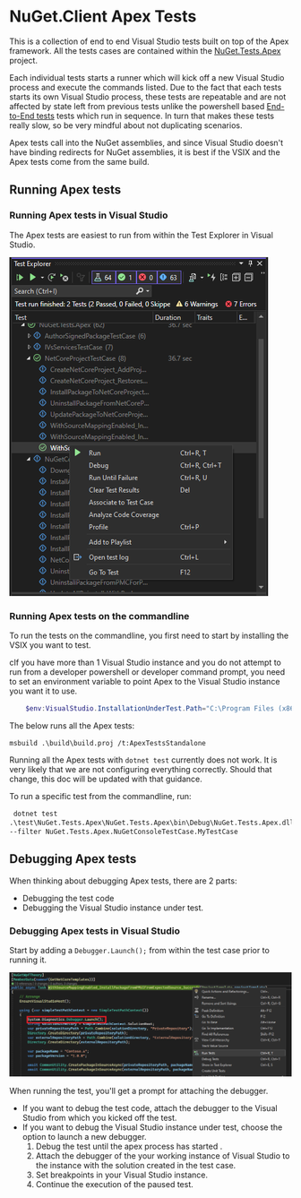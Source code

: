 # NuGet.Client Apex Tests

This is a collection of end to end Visual Studio tests built on top of the Apex framework.
All the tests cases are contained within the [NuGet.Tests.Apex](../NuGet.Tests.Apex/NuGet.Tests.Apex.csproj) project. 

Each individual tests starts a runner which will kick off a new Visual Studio process and execute the commands listed.
Due to the fact that each tests starts its own Visual Studio process, these tests are repeatable and are not affected by state left from previous tests unlike the powershell based [End-to-End tests](../../scripts/e2etests/README.md) tests which run in sequence.
In turn that makes these tests really slow, so be very mindful about not duplicating scenarios.

Apex tests call into the NuGet assemblies, and since Visual Studio doesn't have binding redirects for NuGet assemblies, it is best if the VSIX and the Apex tests come from the same build.

## Running Apex tests

### Running Apex tests in Visual Studio

The Apex tests are easiest to run from within the Test Explorer in Visual Studio.

![Running Apex tests](./running-apex-test.png)

### Running Apex tests on the commandline

To run the tests on the commandline, you first need to start by installing the VSIX you want to test.

cIf you have more than 1 Visual Studio instance and you do not attempt to run from a developer powershell or developer command prompt, you need to set an environment variable to point Apex to the Visual Studio instance you want it to use.

```powershell
    $env:VisualStudio.InstallationUnderTest.Path="C:\Program Files (x86)\Microsoft Visual Studio\2022\Preview"
```

The below runs all the Apex tests:

```cli
msbuild .\build\build.proj /t:ApexTestsStandalone
```

Running all the Apex tests with `dotnet test` currently does not work.
It is very likely that we are not configuring everything correctly. Should that change, this doc will be updated with that guidance.

To run a specific test from the commandline, run:

```cli
 dotnet test .\test\NuGet.Tests.Apex\NuGet.Tests.Apex\bin\Debug\NuGet.Tests.Apex.dll --filter NuGet.Tests.Apex.NuGetConsoleTestCase.MyTestCase
 ```

## Debugging Apex tests

When thinking about debugging Apex tests, there are 2 parts:

- Debugging the test code
- Debugging the Visual Studio instance under test.

### Debugging Apex tests in Visual Studio

Start by adding a `Debugger.Launch();` from within the test case prior to running it.

![Debugging Apex tests](./debugging-apex-test.png)

When running the test, you'll get a prompt for attaching the debugger.

- If you want to debug the test code, attach the debugger to the Visual Studio from which you kicked off the test.
- If you want to debug the Visual Studio instance under test, choose the option to launch a new debugger.
    1. Debug the test until the apex process has started .
    1. Attach the debugger of the your working instance of Visual Studio to the instance with the solution created in the test case.
    1. Set breakpoints in your Visual Studio instance.
    1. Continue the execution of the paused test.
